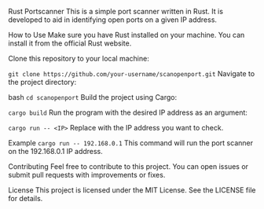 Rust Portscanner
This is a simple port scanner written in Rust. It is developed to aid in identifying open ports on a given IP address.

How to Use
Make sure you have Rust installed on your machine. You can install it from the official Rust website.

Clone this repository to your local machine:

```git clone https://github.com/your-username/scanopenport.git```
Navigate to the project directory:

bash
```cd scanopenport```
Build the project using Cargo:


```cargo build```
Run the program with the desired IP address as an argument:

```cargo run -- <IP>```
Replace <IP> with the IP address you want to check.

Example
```cargo run -- 192.168.0.1```
This command will run the port scanner on the 192.168.0.1 IP address.

Contributing
Feel free to contribute to this project. You can open issues or submit pull requests with improvements or fixes.

License
This project is licensed under the MIT License. See the LICENSE file for details.
